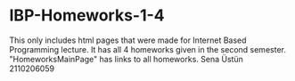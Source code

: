 # IBP-Homeworks-1-4
This only includes html pages that were made for Internet Based Programming lecture. 
It has all 4 homeworks given in the second semester.
"HomeworksMainPage" has links to all homeworks.
Sena Üstün 2110206059
